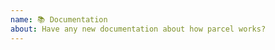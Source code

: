 ```yaml
---
name: 📚 Documentation
about: Have any new documentation about how parcel works?
---
```


<!---
Thanks for filing an issue 😄 ! Before you submit, please read the following:

⚠️ This is not the docs repo. File an issue/PR here: https://github.com/parcel-bundler/website ⚠️
-->

<!-- Love parcel? Please consider supporting our collective:
👉  https://opencollective.com/parcel/donate -->
